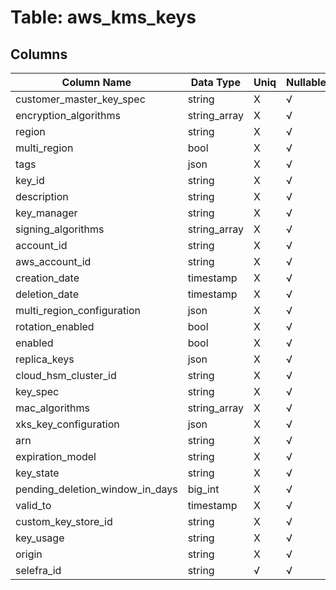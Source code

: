 # Table: aws_kms_keys

## Columns 

|  Column Name   |  Data Type  | Uniq | Nullable | Description | 
|  ----  | ----  | ----  | ----  | ---- | 
| customer_master_key_spec | string | X | √ |  | 
| encryption_algorithms | string_array | X | √ |  | 
| region | string | X | √ |  | 
| multi_region | bool | X | √ |  | 
| tags | json | X | √ |  | 
| key_id | string | X | √ |  | 
| description | string | X | √ |  | 
| key_manager | string | X | √ |  | 
| signing_algorithms | string_array | X | √ |  | 
| account_id | string | X | √ |  | 
| aws_account_id | string | X | √ |  | 
| creation_date | timestamp | X | √ |  | 
| deletion_date | timestamp | X | √ |  | 
| multi_region_configuration | json | X | √ |  | 
| rotation_enabled | bool | X | √ |  | 
| enabled | bool | X | √ |  | 
| replica_keys | json | X | √ |  | 
| cloud_hsm_cluster_id | string | X | √ |  | 
| key_spec | string | X | √ |  | 
| mac_algorithms | string_array | X | √ |  | 
| xks_key_configuration | json | X | √ |  | 
| arn | string | X | √ |  | 
| expiration_model | string | X | √ |  | 
| key_state | string | X | √ |  | 
| pending_deletion_window_in_days | big_int | X | √ |  | 
| valid_to | timestamp | X | √ |  | 
| custom_key_store_id | string | X | √ |  | 
| key_usage | string | X | √ |  | 
| origin | string | X | √ |  | 
| selefra_id | string | √ | √ | random id | 


